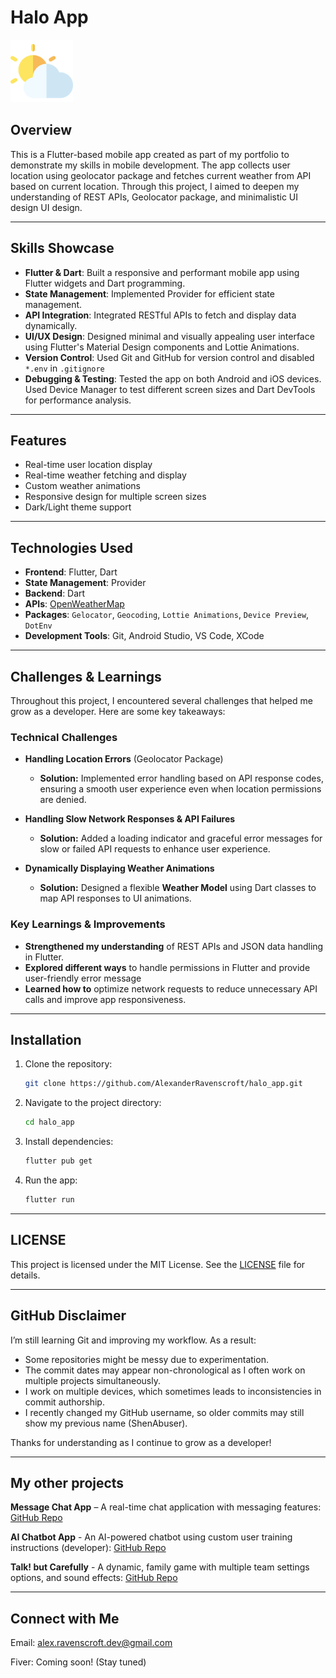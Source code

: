 # Halo App
<img src="/assets/images/app_icon.png" alt="App Icon" title="App Icon" height="100"/> 

## **Overview**
This is a Flutter-based mobile app created as part of my portfolio to demonstrate my skills in mobile development. The app collects user location using geolocator package and fetches current weather from API based on current location. Through this project, I aimed to deepen my understanding of REST APIs, Geolocator package, and minimalistic UI design UI design.

---

## **Skills Showcase**
- **Flutter & Dart**: Built a responsive and performant mobile app using Flutter widgets and Dart programming.
- **State Management**: Implemented Provider for efficient state management.
- **API Integration**: Integrated RESTful APIs to fetch and display data dynamically.
- **UI/UX Design**: Designed minimal and visually appealing user interface using Flutter's Material Design components and Lottie Animations.
- **Version Control**: Used Git and GitHub for version control and disabled `*.env` in `.gitignore`
- **Debugging & Testing**: Tested the app on both Android and iOS devices. Used Device Manager to test different screen sizes and Dart DevTools for performance analysis.
  
---

## **Features**
- Real-time user location display
- Real-time weather fetching and display
- Custom weather animations
- Responsive design for multiple screen sizes
- Dark/Light theme support
  
---

## **Technologies Used**
- **Frontend**: Flutter, Dart
- **State Management**: Provider
- **Backend**: Dart
- **APIs**: [OpenWeatherMap](https://openweathermap.org/current)
- **Packages**: `Gelocator`, `Geocoding`, `Lottie Animations`, `Device Preview`, `DotEnv`
- **Development Tools**: Git, Android Studio, VS Code, XCode
  
---

## **Challenges & Learnings**
Throughout this project, I encountered several challenges that helped me grow as a developer. Here are some key takeaways:  

### **Technical Challenges**  

- **Handling Location Errors** (Geolocator Package) 
  - **Solution:** Implemented error handling based on API response codes, ensuring a smooth user experience even when location permissions are denied.  
  
- **Handling Slow Network Responses & API Failures** 
  - **Solution:** Added a loading indicator and graceful error messages for slow or failed API requests to enhance user experience.
  
- **Dynamically Displaying Weather Animations** 
  - **Solution:** Designed a flexible **Weather Model** using Dart classes to map API responses to UI animations. 
  
### **Key Learnings & Improvements**  
- **Strengthened my understanding** of REST APIs and JSON data handling in Flutter.  
- **Explored different ways** to handle permissions in Flutter and provide user-friendly error message 
- **Learned how to** optimize network requests to reduce unnecessary API calls and improve app responsiveness.

---

## **Installation**
1. Clone the repository:

   ```bash
   git clone https://github.com/AlexanderRavenscroft/halo_app.git
   ```
   
2. Navigate to the project directory:

   ```bash
   cd halo_app
   ```

3. Install dependencies:

   ```bash
   flutter pub get
   ```
   
4. Run the app:

   ```bash
   flutter run
   ```
   
---

## **LICENSE**
This project is licensed under the MIT License. See the [LICENSE](LICENSE) file for details.

---

## **GitHub Disclaimer**
I’m still learning Git and improving my workflow. As a result:
- Some repositories might be messy due to experimentation.
- The commit dates may appear non-chronological as I often work on multiple projects simultaneously.
- I work on multiple devices, which sometimes leads to inconsistencies in commit authorship.
- I recently changed my GitHub username, so older commits may still show my previous name (ShenAbuser).

Thanks for understanding as I continue to grow as a developer!

---

## **My other projects**
**Message Chat App** – A real-time chat application with messaging features: [GitHub Repo](https://github.com/AlexanderRavenscroft/chat_app)

**AI Chatbot App** - An AI-powered chatbot using custom user training instructions (developer): [GitHub Repo](https://github.com/AlexanderRavenscroft/ai_chatbot_app)

**Talk! but Carefully** - A dynamic, family game with multiple team settings options, and sound effects: [GitHub Repo](https://github.com/AlexanderRavenscroft/talk_but_carefully_app)

---

## **Connect with Me**
Email: alex.ravenscroft.dev@gmail.com

Fiver: Coming soon! (Stay tuned)




